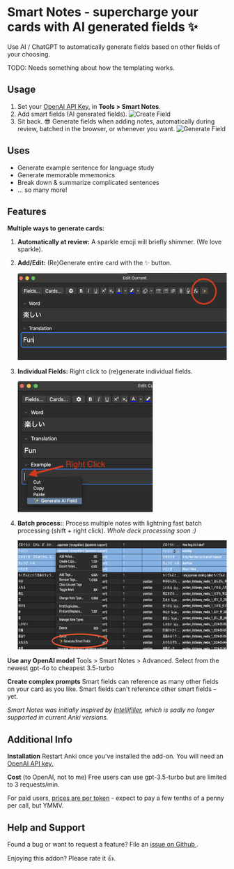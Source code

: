 # **Smart Notes** - supercharge your cards with AI generated fields ✨

Use AI / ChatGPT to automatically generate fields based on other fields of your choosing.

TODO: Needs something about how the templating works.

## Usage

1. Set your <a href="https://platform.openai.com/api-keys">OpenAI API Key.</a> in **Tools > Smart Notes**.
2. Add smart fields (AI generated fields).
   ![Create Field](https://github.com/piazzatron/anki-smart-notes/blob/readme/resources/screenshots/create_field.gif?raw=true)
3. Sit back. 😎 Generate fields when adding notes, automatically during review, batched in the browser, or whenever you want.
   ![Generate Field](https://github.com/piazzatron/anki-smart-notes/blob/readme/resources/screenshots/generate_prompt.gif?raw=true)

## Uses

- Generate example sentence for language study
- Generate memorable mmemonics
- Break down & summarize complicated sentences
- ... so many more!

## Features

**Multiple ways to generate cards:**

1. **Automatically at review:** A sparkle emoji will briefly shimmer. (We love sparkle).
2. **Add/Edit:** (Re)Generate entire card with the ✨ button.

   <img src="https://github.com/piazzatron/anki-smart-notes/blob/readme/resources/screenshots/editor_button.png?raw=true" height="200px" />

3. **Individual Fields:** Right click to (re)generate individual fields.

   <img src="https://github.com/piazzatron/anki-smart-notes/blob/readme/resources/screenshots/per_field.png?raw=true" height="300px" />

4. **Batch process:**: Process multiple notes with lightning fast batch processing (shift + right click). _Whole deck processing soon :)_

   <img src="https://github.com/piazzatron/anki-smart-notes/blob/readme/resources/screenshots/batch.png?raw=true" height="250px" />

**Use any OpenAI model**
Tools > Smart Notes > Advanced. Select from the newest gpt-4o to cheapest 3.5-turbo

**Create complex prompts**
Smart fields can reference as many other fields on your card as you like. Smart fields can't reference other smart fields – yet.

_Smart Notes was initially inspired by <a href="https://ankiweb.net/shared/info/1416178071">Intellifiller</a>, which is sadly no longer supported in current Anki versions._

## Additional Info

**Installation**
Restart Anki once you've installed the add-on. You will need an <a href="https://platform.openai.com/api-keys">OpenAI API key.</a>

**Cost** (to OpenAI, not to me)
Free users can use gpt-3.5-turbo but are limited to 3 requests/min.

For paid users, <a href="https://openai.com/api/pricing/">prices are per token</a> - expect to pay a few tenths of a penny per call, but YMMV.

## Help and Support

Found a bug or want to request a feature? File an <a href="https://github.com/piazzatron/anki-smart-notes/issues"> issue on Github </a>.

Enjoying this addon? Please rate it 👍.
